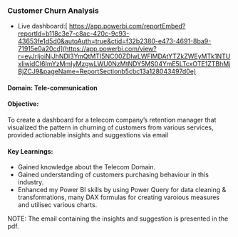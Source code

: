 ### Customer Churn Analysis
- Live dashboard:[ https://app.powerbi.com/reportEmbed?reportId=b118c3e7-c8ac-420c-9c93-43653fe1d5d0&autoAuth=true&ctid=f32b2380-e473-4691-8ba9-71915e0a20cd](https://app.powerbi.com/view?r=eyJrIjoiNjJhNDI3YmQtMTI5NC00ZDIwLWFlMDAtYTZkZWEyMTk1NTUxIiwidCI6ImYzMmIyMzgwLWU0NzMtNDY5MS04YmE5LTcxOTE1ZTBhMjBjZCJ9&pageName=ReportSectionb5cbc13a128043497d0e)
#### Domain: Tele-communication
#### Objective:
To create a dashboard for a telecom company’s retention manager that visualized the pattern in churning of customers from various services, provided actionable insights
and suggestions via email
#### Key Learnings:
- Gained knowledge about the Telecom Domain.
- Gained understanding of customers purchasing behaviour in this industry.
- Enhanced my Power BI skills by using Power Query for data cleaning & transformations, many DAX formulas for creating varoious measures and utilisec various charts.

NOTE: The email containing the insights and suggestion is presented in the pdf.
